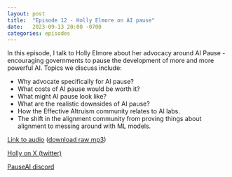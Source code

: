 ```yaml
---
layout: post
title:  "Episode 12 - Holly Elmore on AI pause"
date:   2023-09-13 20:00 -0700
categories: episodes
---
```


In this episode, I talk to Holly Elmore about her advocacy around AI Pause - encouraging governments to pause the development of more and more powerful AI. Topics we discuss include:
 - Why advocate specifically for AI pause?
 - What costs of AI pause would be worth it?
 - What might AI pause look like?
 - What are the realistic downsides of AI pause?
 - How the Effective Altruism community relates to AI labs.
 - The shift in the alignment community from proving things about alignment to messing around with ML models.

[Link to audio](https://podcasts.google.com/feed/aHR0cHM6Ly9mZWVkcy5saWJzeW4uY29tLzQzODA4MS9yc3M/episode/YjlkM2UzY2YtMzY3Ny00MmZlLTljNGItY2Q0MjJhOGI5ZWUz) ([download raw mp3](https://www.dropbox.com/scl/fi/4ozhi3nyggfr71vp7d6mt/HollyElmore_final.mp3?rlkey=82zlv9k4gzjpawu12aqiataai&dl=0))

[Holly on X (twitter)](https://x.com/ilex_ulmus)

[PauseAI discord](https://discord.com/invite/6ZRyEnfAHB)
